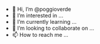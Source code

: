 - 👋 Hi, I’m @poggioverde
- 👀 I’m interested in ...
- 🌱 I’m currently learning ...
- 💞️ I’m looking to collaborate on ...
- 📫 How to reach me ...

<!---
poggioverde/poggioverde is a ✨ special ✨ repository because its `README.md` (this file) appears on your GitHub profile.
You can click the Preview link to take a look at your changes.
--->
